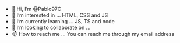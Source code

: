 - 👋 Hi, I’m @Pablo97C
- 👀 I’m interested in ... HTML, CSS and JS
- 🌱 I’m currently learning ... JS, TS and node
- 💞️ I’m looking to collaborate on ...
- 📫 How to reach me ... You can reach me through my email address

<!---
Pablo97C/Pablo97C is a ✨ special ✨ repository because its `README.md` (this file) appears on your GitHub profile.
You can click the Preview link to take a look at your changes.
--->
